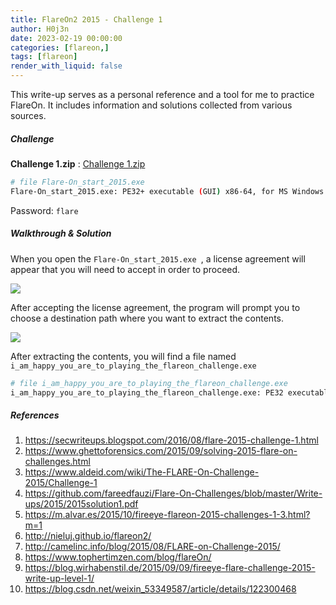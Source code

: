 ```yaml
---
title: FlareOn2 2015 - Challenge 1
author: H0j3n
date: 2023-02-19 00:00:00
categories: [flareon,]
tags: [flareon]
render_with_liquid: false
---
```


This write-up serves as a personal reference and a tool for me to practice FlareOn. It includes information and solutions collected from various sources.

##### Challenge

**Challenge 1.zip** : [Challenge 1.zip](https://github.com/fareedfauzi/Flare-On-Challenges/raw/master/Challenges/2015/Challenge%201.zip)

```bash
# file Flare-On_start_2015.exe 
Flare-On_start_2015.exe: PE32+ executable (GUI) x86-64, for MS Windows
```

Password: `flare`

##### Walkthrough & Solution

When you open the `Flare-On_start_2015.exe `, a license agreement will appear that you will need to accept in order to proceed.

![](https://raw.githubusercontent.com/H0j3n/H0j3n.github.io/master/assets/img/uploads/6_flareon2_1/flareon02_1_1.png)

After accepting the license agreement, the program will prompt you to choose a destination path where you want to extract the contents.

![](https://raw.githubusercontent.com/H0j3n/H0j3n.github.io/master/assets/img/uploads/6_flareon2_1/flareon02_1_2.png)

After extracting the contents, you will find a file named `i_am_happy_you_are_to_playing_the_flareon_challenge.exe`

```bash
# file i_am_happy_you_are_to_playing_the_flareon_challenge.exe 
i_am_happy_you_are_to_playing_the_flareon_challenge.exe: PE32 executable (console) Intel 80386, for MS Windows
```

##### References

1. https://secwriteups.blogspot.com/2016/08/flare-2015-challenge-1.html
2. https://www.ghettoforensics.com/2015/09/solving-2015-flare-on-challenges.html
3. https://www.aldeid.com/wiki/The-FLARE-On-Challenge-2015/Challenge-1
4. https://github.com/fareedfauzi/Flare-On-Challenges/blob/master/Write-ups/2015/2015solution1.pdf
5. https://m.alvar.es/2015/10/fireeye-flareon-2015-challenges-1-3.html?m=1
6. http://nieluj.github.io/flareon2/
7. http://camelinc.info/blog/2015/08/FLARE-on-Challenge-2015/
8. https://www.tophertimzen.com/blog/flareOn/
9. https://blog.wirhabenstil.de/2015/09/09/fireeye-flare-challenge-2015-write-up-level-1/
10. https://blog.csdn.net/weixin_53349587/article/details/122300468